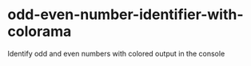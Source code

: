 # odd-even-number-identifier-with-colorama
Identify odd and even numbers with colored output in the console
